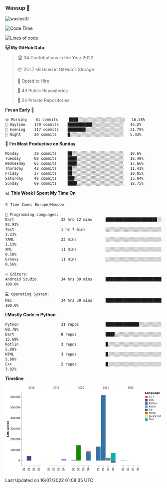 ### Wassup 👋

<p align="left"> <img src="https://komarev.com/ghpvc/?username=waslost0" alt="waslost0" /></p>

<!--START_SECTION:waka-->
![Code Time](http://img.shields.io/badge/Code%20Time-0%20secs-blue)

![Lines of code](https://img.shields.io/badge/From%20Hello%20World%20I%27ve%20Written-1%20Million%20lines%20of%20code-blue)

**🐱 My GitHub Data** 

> 🏆 34 Contributions in the Year 2022
 > 
> 📦 251.7 kB Used in GitHub's Storage 
 > 
> 💼 Opted to Hire
 > 
> 📜 43 Public Repositories 
 > 
> 🔑 24 Private Repositories  
 > 
**I'm an Early 🐤** 

```text
🌞 Morning    61 commits     ████░░░░░░░░░░░░░░░░░░░░░   16.58% 
🌆 Daytime    170 commits    ███████████░░░░░░░░░░░░░░   46.2% 
🌃 Evening    117 commits    ████████░░░░░░░░░░░░░░░░░   31.79% 
🌙 Night      20 commits     █░░░░░░░░░░░░░░░░░░░░░░░░   5.43%

```
📅 **I'm Most Productive on Sunday** 

```text
Monday       39 commits     ██░░░░░░░░░░░░░░░░░░░░░░░   10.6% 
Tuesday      68 commits     ████░░░░░░░░░░░░░░░░░░░░░   18.48% 
Wednesday    65 commits     ████░░░░░░░░░░░░░░░░░░░░░   17.66% 
Thursday     42 commits     ██░░░░░░░░░░░░░░░░░░░░░░░   11.41% 
Friday       37 commits     ██░░░░░░░░░░░░░░░░░░░░░░░   10.05% 
Saturday     48 commits     ███░░░░░░░░░░░░░░░░░░░░░░   13.04% 
Sunday       69 commits     ████░░░░░░░░░░░░░░░░░░░░░   18.75%

```


📊 **This Week I Spent My Time On** 

```text
⌚︎ Time Zone: Europe/Moscow

💬 Programming Languages: 
Dart                     32 hrs 12 mins      ███████████████████████░░   92.92% 
Text                     1 hr 7 mins         ░░░░░░░░░░░░░░░░░░░░░░░░░   3.23% 
YAML                     23 mins             ░░░░░░░░░░░░░░░░░░░░░░░░░   1.13% 
XML                      11 mins             ░░░░░░░░░░░░░░░░░░░░░░░░░   0.58% 
Groovy                   11 mins             ░░░░░░░░░░░░░░░░░░░░░░░░░   0.56%

🔥 Editors: 
Android Studio           34 hrs 39 mins      █████████████████████████   100.0%

💻 Operating System: 
Mac                      34 hrs 39 mins      █████████████████████████   100.0%

```

**I Mostly Code in Python** 

```text
Python                   31 repos            ███████████████░░░░░░░░░░   60.78% 
Dart                     8 repos             ████░░░░░░░░░░░░░░░░░░░░░   15.69% 
Kotlin                   3 repos             █░░░░░░░░░░░░░░░░░░░░░░░░   5.88% 
HTML                     3 repos             █░░░░░░░░░░░░░░░░░░░░░░░░   5.88% 
C++                      2 repos             █░░░░░░░░░░░░░░░░░░░░░░░░   3.92%

```


**Timeline**

![Chart not found](https://raw.githubusercontent.com/waslost0/waslost0/master/charts/bar_graph.png) 


 Last Updated on 16/07/2022 01:08:35 UTC
<!--END_SECTION:waka-->

